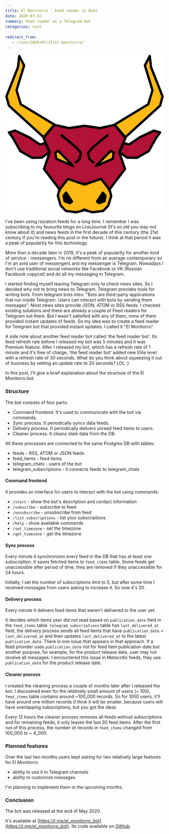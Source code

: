 ```yaml
---
title: El Monitorro - Feed reader in Rust
date: 2020-07-31
summary: Feed reader as a Telegram bot
categories: rust

redirect_from:
   - /rust/2020/07/31/el-monitorro/
---
```


![el-monitorro](/images/2020-07-31-el-monitorro.png)

I've been using rss/atom feeds for a long time. I remember I was subscribing to my favourite blogs on LiveJournal (It's so old you may not know about it) and news feeds in the first decade of this century (the 21st century if you're reading this post in the future). I think at that period it was a peak of popularity for this technology.

More than a decade later in 2019, it's a peak of popularity for another kind of service - messengers. I'm no different from an average contemporary so I'm an avid user of messengers and my messenger is Telegram. Nowadays I don't use traditional social networks like Facebook or VK (Russian Facebook copycat) and do all my messaging in Telegram.

I started finding myself leaving Telegram only to check news sites. So I decided why not to bring news to Telegram. Telegram provides tools for writing bots. From telegram bots intro: "Bots are third-party applications that run inside Telegram. Users can interact with bots by sending them messages". Most news sites provide JSON, ATOM or RSS feeds. I checked existing solutions and there are already a couple of Feed readers for Telegram out there. But I wasn't satisfied with any of them, none of them provided instant updates of feeds.  So my idea was to create a feed reader for Telegram bot that provided instant updates. I called it "El Monitorro".

A side note about another feed reader bot called 'the feed reader bot'. Its feed refresh rate before I released my bot was 5 minutes and it was Premium feature. After I released my bot, which has a refresh rate of 1 minute and it's free of charge, 'the feed reader bot' added new Elite level with a refresh rate of 30 seconds. What do you think about squeezing it out of business by setting an update rate to 20 seconds? LOL :)

In this post, I'll give a brief explanation about the structure of the El Monitorro bot.

### Structure

The bot consists of four parts:

- Command frontend. It's used to communicate with the bot via commands.
- Sync process. It periodically syncs data feeds.
- Delivery process. It periodically delivers unread feed items to users.
- Cleaner process. It cleans stale data from the DB.

All these processes are connected to the same Postgres DB with tables:
- feeds - RSS, ATOM or JSON feeds
- feed_items - feed items
- telegram_chats - users of the bot
- telegram_subscriptions - it connects feeds to telegram_chats

#### Command frontend

It provides an interface for users to interact with the bot using commands:

- `/start` - show the bot's description and contact information
- `/subscribe` - subscribe to feed
- `/unsubscribe` - unsubscribe from feed
- `/list_subscriptions` - list your subscriptions
- `/help` - show available commands
- `/set_timezone` - set the timezone
- `/get_timezone` - get the timezone

#### Sync process

Every minute it synchronizes every feed in the DB that has at least one subscription. It saves fetched items to `feed_items` table. Some feeds get unaccessible after period of time, they are removed if they unaccessible for 24 hours.

Initially, I set the number of subscriptions limit to 5, but after some time I received messages from users asking to increase it. So now it's 20.

#### Delivery process

Every minute it delivers feed items that weren't delivered to the user yet.

It decides which items user did not read based on `publication_date` field in the `feed_items` table. `telegram_subscriptions` table has `last_delivered_at` field, the delivery process sends all feed items that have `publication_date` > `last_delivered_at` and then updates `last_delivered_at` to the latest `publication_date`. There is one issue that appears in that approach. If a feed provider uses `publication_date` not for feed item publication date but another purpose, for example, for the product release date, user may not receive all messages. I encountered this issue in Metacritic feeds, they use `publication_date` for the product release date.

#### Cleaner process

I created the cleaning process a couple of months later after I released the bot. I discovered even for the relatively small amount of users (~ 100), `feed_items` table contains around ~100_000 records. So for 1000 users, it'll have around one million records (I think it will be smaller, because users will have overlapping subscriptions, but you got the idea).

Every 12 hours the cleaner process removes all feeds without subscriptions and for remaining feeds, it only leaves the last 30 feed items. After the first run of this process, the number of records in `feed_items` changed from 100_000 to ~ 4_000.

### Planned features

Over the last two months users kept asking for two relatively large features for El Monitorro:

- ability to use it in Telegram channels
- ability to customize messages

I'm planning to implement them in the upcoming months.

### Conclusion

The bot was released at the end of May 2020.

It's available at [https://t.me/el_monitorro_bot](https://t.me/el_monitorro_bot). Its code available on [GitHub](https://github.com/ayrat555/el_monitorro).
